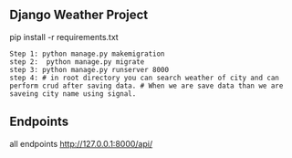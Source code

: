 ## Django Weather Project

pip install -r requirements.txt

`Step 1: python manage.py makemigration`</br>
`step 2: 
    python manage.py migrate`</br>
`step 3:
    python manage.py runserver 8000`</br>
`step 4:
    # in root directory you can search weather of city and can perform crud after saving data.
    # When we are save data than we are saveing city name using signal.`</br>

## Endpoints
all endpoints
http://127.0.0.1:8000/api/
    
